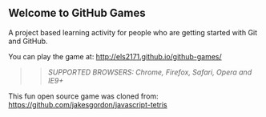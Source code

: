 ## Welcome to GitHub Games

A project based learning activity for people who are getting started with Git and GitHub.

You can play the game at: http://els2171.github.io/github-games/

>> _*SUPPORTED BROWSERS*: Chrome, Firefox, Safari, Opera and IE9+_

This fun open source game was cloned from: https://github.com/jakesgordon/javascript-tetris
